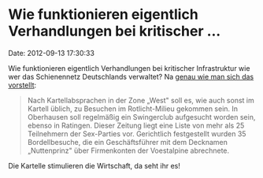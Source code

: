 Wie funktionieren eigentlich Verhandlungen bei kritischer \...
==============================================================

Date: 2012-09-13 17:30:33

Wie funktionieren eigentlich Verhandlungen bei kritischer Infrastruktur
wie wer das Schienennetz Deutschlands verwaltet? Na [genau wie man sich
das
vorstellt](http://www.derwesten.de/wirtschaft/schienenkartell-erst-preise-abgesprochen-dann-ins-bordell-id7087401.html):

> Nach Kartellabsprachen in der Zone „West" soll es, wie auch sonst im
> Kartell üblich, zu Besuchen im Rotlicht-Milieu gekommen sein. In
> Oberhausen soll regelmäßig ein Swingerclub aufgesucht worden sein,
> ebenso in Ratingen. Dieser Zeitung liegt eine Liste von mehr als 25
> Teilnehmern der Sex-Parties vor. Gerichtlich festgestellt wurden 35
> Bordellbesuche, die ein Geschäftsführer mit dem Decknamen
> „Nuttenprinz" über Firmenkonten der Voestalpine abrechnete.

Die Kartelle stimulieren die Wirtschaft, da seht ihr es!
